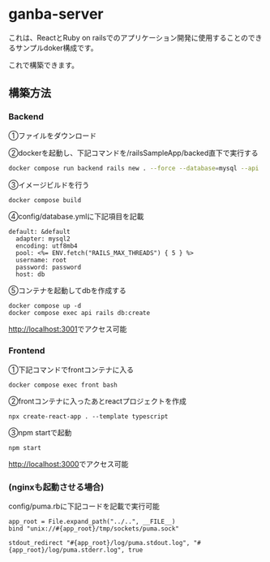 # ganba-server
これは、ReactとRuby on railsでのアプリケーション開発に使用することのできるサンプルdoker構成です。

これで構築できます。

## 構築方法

### Backend

①ファイルをダウンロード

②dockerを起動し、下記コマンドを/railsSampleApp/backed直下で実行する

```bash
docker compose run backend rails new . --force --database=mysql --api
```

③イメージビルドを行う

```bash
docker compose build
```

④config/database.ymlに下記項目を記載

```
default: &default
  adapter: mysql2
  encoding: utf8mb4
  pool: <%= ENV.fetch("RAILS_MAX_THREADS") { 5 } %>
  username: root
  password: password
  host: db
```

⑤コンテナを起動してdbを作成する

```
docker compose up -d
docker compose exec api rails db:create
```

[http://localhost:3001](http://localhost:3001/)でアクセス可能

### Frontend

①下記コマンドでfrontコンテナに入る

```
docker compose exec front bash
```

②frontコンテナに入ったあとreactプロジェクトを作成

```
npx create-react-app . --template typescript
```

③npm startで起動

```
npm start
```

[http://localhost:3000](http://localhost:3000/)でアクセス可能

### (nginxも起動させる場合)

config/puma.rbに下記コードを記載で実行可能

```
app_root = File.expand_path("../..", __FILE__)
bind "unix://#{app_root}/tmp/sockets/puma.sock"

stdout_redirect "#{app_root}/log/puma.stdout.log", "#{app_root}/log/puma.stderr.log", true
```

